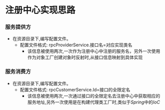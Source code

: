 # 注册中心实现思路
### 服务提供方
- 在资源目录下,编写配置文件。
    - 配置文件格式: rpcProviderService.接口名=对应实现类名
        - 该信息被使用两次,一次作为注册中心中注册的服务名，另外一次使用作为对象工厂创建对象时反射时,从接口信息映射到具体实现
    
### 服务消费方
- 在资源目录下,编写配置文件。
    - 配置文件格式: rpcCustomerService.Id=接口的全限定名
        - 该信息被使用两次,一次通过接口的全限定名去注册中心中获取相应的服务地址,另外一次使用是在构建代理类工厂时,类似于*Spring*中的*IoC*